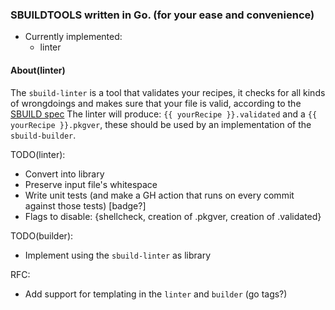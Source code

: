 ### SBUILDTOOLS written in Go. (for your ease and convenience)
- Currently implemented:
    - linter

#### About(linter)
The `sbuild-linter` is a tool that validates your recipes, it checks for all kinds of wrongdoings and makes sure that your file is valid, according to the [SBUILD spec](https://github.com/pkgforge/soarpkgs/blob/main/SBUILD_SPEC.md)
The linter will produce: `{{ yourRecipe }}.validated` and a `{{ yourRecipe }}.pkgver`, these should be used by an implementation of the `sbuild-builder`.


TODO(linter):
- Convert into library
- Preserve input file's whitespace
- Write unit tests (and make a GH action that runs on every commit against those tests) [badge?]
- Flags to disable: {shellcheck, creation of .pkgver, creation of .validated}

TODO(builder):
- Implement using the `sbuild-linter` as library

RFC:
- Add support for templating in the `linter` and `builder` (go tags?)
